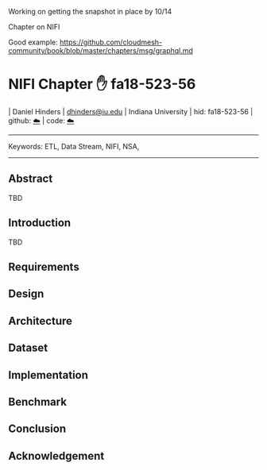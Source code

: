 Working on getting the snapshot in place by 10/14

Chapter on NIFI


Good example: <https://github.com/cloudmesh-community/book/blob/master/chapters/msg/graphql.md>

# NIFI Chapter :hand: fa18-523-56

| Daniel Hinders
| dhinders@iu.edu
| Indiana University
| hid: fa18-523-56
| github: [:cloud:](https://github.com/cloudmesh-community/fa18-523-56/blob/master/project-report/report.md)
| code: [:cloud:](https://github.com/cloudmesh-community/fa18-523-56/blob/master/project-code/code)


---

Keywords: ETL, Data Stream, NIFI, NSA, 

---

## Abstract

TBD

## Introduction

TBD

## Requirements

## Design 

## Architecture

## Dataset

## Implementation

## Benchmark

## Conclusion

## Acknowledgement

